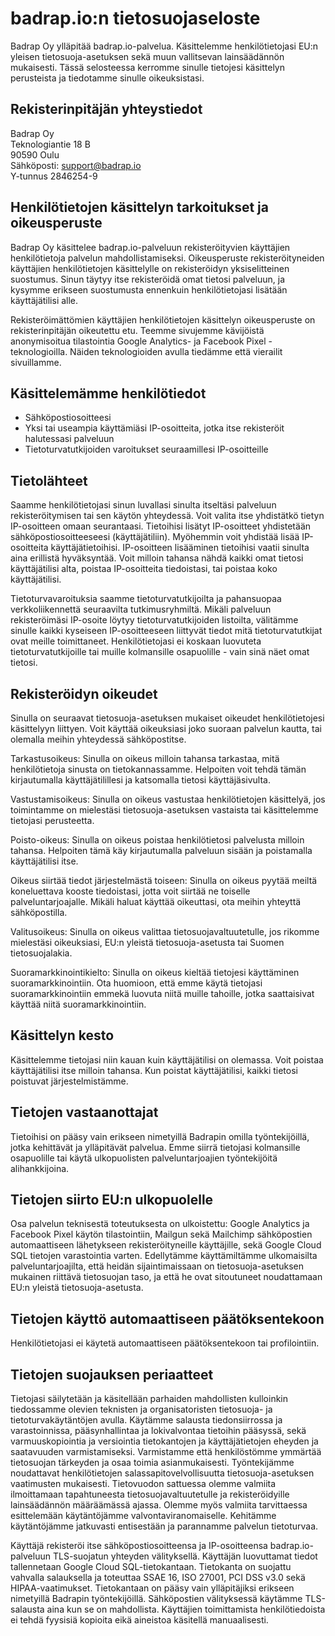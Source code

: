 # badrap.io:n tietosuojaseloste

Badrap Oy ylläpitää badrap.io-palvelua. Käsittelemme
henkilötietojasi EU:n yleisen tietosuoja-asetuksen sekä muun
vallitsevan lainsäädännön mukaisesti. Tässä selosteessa
kerromme sinulle tietojesi käsittelyn perusteista ja tiedotamme
sinulle oikeuksistasi.

## Rekisterinpitäjän yhteystiedot

Badrap Oy\
Teknologiantie 18 B\
90590 Oulu\
Sähköposti: [support@badrap.io](support@badrap.io)\
Y-tunnus 2846254-9

## Henkilötietojen käsittelyn tarkoitukset ja oikeusperuste

Badrap Oy käsittelee badrap.io-palveluun
rekisteröityvien käyttäjien henkilötietoja palvelun
mahdollistamiseksi. Oikeusperuste rekisteröityneiden
käyttäjien henkilötietojen käsittelylle on rekisteröidyn
yksiselitteinen suostumus. Sinun täytyy itse rekisteröidä
omat tietosi palveluun, ja kysymme erikseen suostumusta
ennenkuin henkilötietojasi lisätään käyttäjätilisi alle.

Rekisteröimättömien käyttäjien henkilötietojen käsittelyn
oikeusperuste on rekisterinpitäjän oikeutettu etu. Teemme
sivujemme kävijöistä anonymisoitua tilastointia
Google Analytics- ja Facebook Pixel -teknologioilla.
Näiden teknologioiden avulla tiedämme että vierailit
sivuillamme.

## Käsittelemämme henkilötiedot

- Sähköpostiosoitteesi
- Yksi tai useampia käyttämiäsi IP-osoitteita, jotka itse rekisteröit halutessasi palveluun
- Tietoturvatutkijoiden varoitukset seuraamillesi IP-osoitteille

## Tietolähteet

Saamme henkilötietojasi sinun luvallasi sinulta itseltäsi
palveluun rekisteröitymisen tai sen käytön yhteydessä. Voit
valita itse yhdistätkö tietyn IP-osoitteen omaan
seurantaasi. Tietoihisi lisätyt IP-osoitteet yhdistetään
sähköpostiosoitteeseesi (käyttäjätiliin). Myöhemmin voit
yhdistää lisää IP-osoitteita käyttäjätietoihisi.
IP-osoitteen lisääminen tietoihisi vaatii sinulta aina
erillistä hyväksyntää. Voit milloin tahansa nähdä kaikki
omat tietosi käyttäjätilisi alta, poistaa IP-osoitteita
tiedoistasi, tai poistaa koko käyttäjätilisi.

Tietoturvavaroituksia saamme tietoturvatutkijoilta ja
pahansuopaa verkkoliikennettä seuraavilta tutkimusryhmiltä.
Mikäli palveluun rekisteröimäsi IP-osoite löytyy
tietoturvatutkijoiden listoilta, välitämme sinulle kaikki
kyseiseen IP-osoitteeseen liittyvät tiedot mitä
tietoturvatutkijat ovat meille toimittaneet. Henkilötietojasi
ei koskaan luovuteta tietoturvatutkijoille tai muille
kolmansille osapuolille - vain sinä näet omat tietosi.

## Rekisteröidyn oikeudet

Sinulla on seuraavat tietosuoja-asetuksen mukaiset oikeudet
henkilötietojesi käsittelyyn liittyen. Voit käyttää oikeuksiasi
joko suoraan palvelun kautta, tai olemalla meihin yhteydessä
sähköpostitse.

Tarkastusoikeus: Sinulla on oikeus milloin tahansa tarkastaa,
mitä henkilötietoja sinusta on tietokannassamme. Helpoiten voit
tehdä tämän kirjautumalla käyttäjätilillesi ja katsomalla tietosi
käyttäjäsivulta.

Vastustamisoikeus: Sinulla on oikeus vastustaa henkilötietojen
käsittelyä, jos toimintamme on mielestäsi tietosuoja-asetuksen
vastaista tai käsittelemme tietojasi perusteetta.

Poisto-oikeus: Sinulla on oikeus poistaa henkilötietosi
palvelusta milloin tahansa. Helpoiten tämä käy kirjautumalla
palveluun sisään ja poistamalla käyttäjätilisi itse.

Oikeus siirtää tiedot järjestelmästä toiseen: Sinulla on
oikeus pyytää meiltä koneluettava kooste tiedoistasi, jotta
voit siirtää ne toiselle palveluntarjoajalle. Mikäli haluat
käyttää oikeuttasi, ota meihin yhteyttä sähköpostilla.

Valitusoikeus: Sinulla on oikeus valittaa tietosuojavaltuutetulle,
jos rikomme mielestäsi oikeuksiasi, EU:n yleistä
tietosuoja-asetusta tai Suomen tietosuojalakia.

Suoramarkkinointikielto: Sinulla on oikeus kieltää tietojesi
käyttäminen suoramarkkinointiin. Ota huomioon, että emme käytä
tietojasi suoramarkkinointiin emmekä luovuta niitä muille
tahoille, jotka saattaisivat käyttää niitä suoramarkkinointiin.

## Käsittelyn kesto

Käsittelemme tietojasi niin kauan kuin käyttäjätilisi on
olemassa. Voit poistaa käyttäjätilisi itse milloin tahansa.
Kun poistat käyttäjätilisi, kaikki tietosi poistuvat
järjestelmistämme.

## Tietojen vastaanottajat

Tietoihisi on pääsy vain erikseen nimetyillä Badrapin omilla
työntekijöillä, jotka kehittävät ja ylläpitävät palvelua.
Emme siirrä tietojasi kolmansille osapuolille tai käytä
ulkopuolisten palveluntarjoajien työntekijöitä alihankkijoina.

## Tietojen siirto EU:n ulkopuolelle

Osa palvelun teknisestä toteutuksesta on ulkoistettu: Google
Analytics ja Facebook Pixel käytön tilastointiin, Mailgun
sekä Mailchimp sähköpostien automaattiseen lähetykseen
rekisteröityneille käyttäjille, sekä Google Cloud SQL
tietojen varastointia varten. Edellytämme käyttämiltämme
ulkomaisilta palveluntarjoajilta, että heidän sijaintimaissaan
on tietosuoja-asetuksen mukainen riittävä tietosuojan taso,
ja että he ovat sitoutuneet noudattamaan EU:n yleistä
tietosuoja-asetusta.

## Tietojen käyttö automaattiseen päätöksentekoon

Henkilötietojasi ei käytetä automaattiseen päätöksentekoon
tai profilointiin.

## Tietojen suojauksen periaatteet

Tietojasi säilytetään ja käsitellään parhaiden mahdollisten
kulloinkin tiedossamme olevien teknisten ja organisatoristen
tietosuoja- ja tietoturvakäytäntöjen avulla. Käytämme
salausta tiedonsiirrossa ja varastoinnissa, pääsynhallintaa
ja lokivalvontaa tietoihin pääsyssä, sekä varmuuskopiointia ja
versiointia tietokantojen ja käyttäjätietojen eheyden ja
saatavuuden varmistamiseksi. Varmistamme että henkilöstömme
ymmärtää tietosuojan tärkeyden ja osaa toimia asianmukaisesti.
Työntekijämme noudattavat henkilötietojen
salassapitovelvollisuutta tietosuoja-asetuksen vaatimusten
mukaisesti. Tietovuodon sattuessa olemme valmiita ilmoittamaan
tapahtuneesta tietosuojavaltuutetulle ja rekisteröidyille
lainsäädännön määräämässä ajassa. Olemme myös valmiita
tarvittaessa esittelemään käytäntöjämme valvontaviranomaiselle.
Kehitämme käytäntöjämme jatkuvasti entisestään
ja parannamme palvelun tietoturvaa.

Käyttäjä rekisteröi itse sähköpostiosoitteensa ja
IP-osoitteensa badrap.io-palveluun TLS-suojatun yhteyden
välityksellä. Käyttäjän luovuttamat tiedot tallennetaan
Google Cloud SQL-tietokantaan. Tietokanta on suojattu
vahvalla salauksella ja toteuttaa SSAE 16, ISO 27001,
PCI DSS v3.0 sekä HIPAA-vaatimukset. Tietokantaan on
pääsy vain ylläpitäjiksi erikseen nimetyillä Badrapin
työntekijöillä. Sähköpostien välityksessä käytämme
TLS-salausta aina kun se on mahdollista. Käyttäjien
toimittamista henkilötiedoista ei tehdä fyysisiä kopioita
eikä aineistoa käsitellä manuaalisesti.

